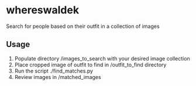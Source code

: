 # whereswaldek
Search for people based on their outfit in a collection of images

## Usage

1. Populate directory /images_to_search with your desired image collection
2. Place cropped image of outfit to find in /outfit_to_find directory
3. Run the script ./find_matches.py 
4. Review images in /matched_images 
